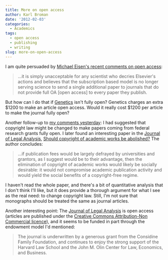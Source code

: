 ```yaml
---
title: More on open access
author: Karl Broman
date: '2012-02-03'
categories:
  - Academics
tags:
  - open access
  - publishing
  - writing
slug: more-on-open-access
---
```


I am quite persuaded by [Michael Eisen's recent comments on open access](http://www.michaeleisen.org/blog/?p=890):

<blockquote>
...it is simply unacceptable for any scientist who decries Elsevier's actions and believes that the subscription based model is no longer serving science to send a single additional paper to journals that do not provide full OA [open access] to every paper they publish.
</blockquote>

But how can I do that if [Genetics](http://www.genetics.org) isn't fully open?  Genetics charges an extra $1200 to make an article open access.  Would it really cost $1200 per article to make the journal fully open?
<!-- more -->

Another follow-up to [my comments yesterday](http://kbroman.org/blog/2012/02/02/paying-for-scholarly-publications/): I had suggested that copyright law might be changed to make papers coming from federal research grants fully open.  I later found an interesting paper in the [Journal of Legal Analysis](http://jla.oxfordjournals.org), [Should copyright of academic works be abolished?](http://jla.oxfordjournals.org/content/2/1/301.abstract)  The author concludes:

<blockquote>
...if publication fees would be largely defrayed by universities and grantors, as I suggest would be to their advantage, then the elimination of copyright of academic works would likely be socially desirable: it would not compromise academic publication activity and would yield the social benefits of a copyright-free regime.
</blockquote>

I haven't read the whole paper, and there's a bit of quantitative analysis that I don't think I'll like, but it does provide a thorough argument for what I see as the real need: to change copyright law.  Still, I'm not sure that monographs should be treated the same as journal articles.

Another interesting point: The [Journal of Legal Analysis](http://jla.oxfordjournals.org) is open access (articles are published under the [Creative Commons Attribution-Non Commercial licence](http://creativecommons.org/licenses/by-nc/3.0/)), and it seems to be funded in part through the endowment model I'd mentioned:

<blockquote>
The journal is underwritten by a generous grant from the Considine Family Foundation, and continues to enjoy the strong support of the Harvard Law School and the John M. Olin Center for Law, Economics, and Business.
</blockquote>
